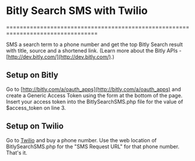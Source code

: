 # Bitly Search SMS with Twilio
=================================================================================

SMS a search term to a phone number and get the top Bitly Search result with title, source and a shortened link.  (Learn more about the Bitly APIs - [http://dev.bitly.com/](http://dev.bitly.com/).)

## Setup on Bitly

Go to [http://bitly.com/a/oauth_apps](http://bitly.com/a/oauth_apps) and create a Generic Access Token using the form at the bottom of the page.  Insert your access token into the BitlySearchSMS.php file for the value of $access_token on line 3.

## Setup on Twilio

Go to [Twilio](http://www.twilio.com) and buy a phone number.  Use the web location of BitlySearchSMS.php for the "SMS Request URL" for that phone number.  That's it.
